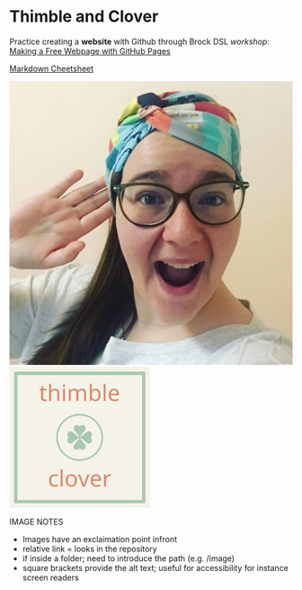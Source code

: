 # Thimble and Clover

Practice creating a **website** with Github through Brock DSL *workshop*: [Making a Free Webpage with GitHub Pages](https://brockdsl.github.io/Making-a-Free-Webpage-with-GitHub-Pages/)

[Markdown Cheetsheet](https://www.markdownguide.org/cheat-sheet/)

![Sam](sam.jpeg)
![Thimble](thimble.png)

IMAGE NOTES
- Images have an exclaimation point infront
- relative link = looks in the repository
- if inside a folder; need to introduce the path (e.g. /image)
- square brackets provide the alt text; useful for accessibility for instance screen readers
